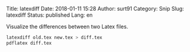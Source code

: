 Title: latexdiff
Date: 2018-01-11 15:28
Author: surt91
Category: Snip
Slug: latexdiff
Status: published
Lang: en

Visualize the differences between two Latex files.

```bash
latexdiff old.tex new.tex > diff.tex
pdflatex diff.tex
```
